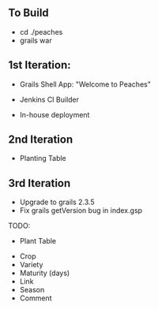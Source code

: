 To Build
--------
* cd ./peaches
* grails war




1st Iteration:
--------------

 - Grails Shell App: "Welcome to Peaches"

 - Jenkins CI Builder

 - In-house deployment


2nd Iteration
-------------

 - Planting Table

3rd Iteration
-------------

 - Upgrade to grails 2.3.5
 - Fix grails getVersion bug in index.gsp

 TODO: 
 - Plant Table
  * Crop
  * Variety
  * Maturity (days)
  * Link
  * Season
  * Comment
    
